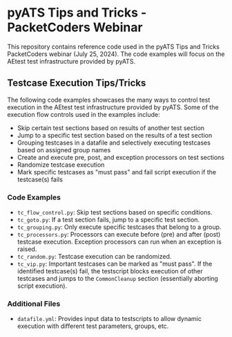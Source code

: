 # pyATS Tips and Tricks - PacketCoders Webinar
This repository contains reference code used in the pyATS Tips and Tricks PacketCoders webinar (July 25, 2024). The code examples will focus on the AEtest test infrastructure provided by pyATS.

## Testcase Execution Tips/Tricks

The following code examples showcases the many ways to control test execution in the AEtest test infrastructure provided by pyATS. Some of the execution flow controls used in the examples include:

- Skip certain test sections based on results of another test section
- Jump to a specific test section based on the results of a test section
- Grouping testcases in a datafile and selectively executing testcases based on assigned group names
- Create and execute pre, post, and exception processors on test sections
- Randomize testcase execution
- Mark specific testcases as "must pass" and fail script execution if the testcase(s) fails


### Code Examples
- `tc_flow_control.py`: Skip test sections based on specific conditions.
- `tc_goto.py`: If a test section fails, jump to a specific test section.
- `tc_grouping.py`: Only execute specific testcases that belong to a group.
- `tc_processors.py`: Processors can execute before (pre) and after (post) testcase execution. Exception processors can run when an exception is raised.
- `tc_random.py`: Testcase execution can be randomized.
- `tc_vip.py`: Important testcases can be marked as "must pass". If the identified testcase(s) fail, the testscript blocks execution of other testcases and jumps to the `CommonCleanup` section (essentially aborting script execution).

### Additional Files
- `datafile.yml`: Provides input data to testscripts to allow dynamic execution with different test parameters, groups, etc.